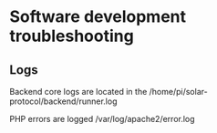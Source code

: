 # Software development troubleshooting

## Logs

Backend core logs are located in the /home/pi/solar-protocol/backend/runner.log

PHP errors are logged /var/log/apache2/error.log